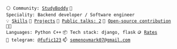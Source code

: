 <code>⚪ Community: [StudyBoddy](#)</code>
<code>👷 Speciality: Backend developer / Software engineer</code><br>
<code>💡 [Skills](SKILLS.md)</code>
<code>🧻 [Projects](PROJECTS.md)</code>
<code>📢 [Public talks: 2](TALKS.md)</code>
<code>👀 [Open-source contribution](CONTRIBUTION.md)</code><br>
<code>🧑‍💻 Languages: Python C++</code>
<code>📦 Tech stack: django, flask</code>
<code>🪙 [Rates](RATES.md)</code><br>
<code>💬 telegram: [@fufic123](https://telegram.me/fufic123)</code>
<code>📫 [semenovmark07@gmail.com](mailto:semenovmark07@gmail.com)</code><br>

